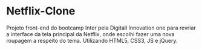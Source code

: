 # Netflix-Clone
 Projeto front-end do bootcamp Inter pela Digitall Innovation one para revriar a interface da tela principal da Netflix, onde escolhi fazer uma nova roupagem a respeito do tema. Utilizando HTML5, CSS3, JS e jQuery.
